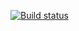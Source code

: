 [![Build status](https://ci.appveyor.com/api/projects/status/rm515lqna3x6pfb1?svg=true)](https://ci.appveyor.com/project/dnatali2211/3-6-pdd)
